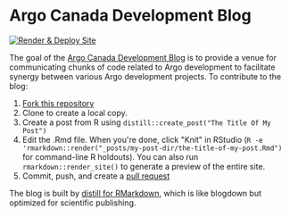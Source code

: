 
# Argo Canada Development Blog

<!-- badges: start -->
[![Render & Deploy Site](https://github.com/ArgoCanada/blog/actions/workflows/render-distill.yaml/badge.svg?branch=master)](https://github.com/ArgoCanada/blog/actions/workflows/render-distill.yaml)
<!-- badges: end -->

The goal of the [Argo Canada Development Blog](https://argocanada.github.io/blog/) is to provide a venue for communicating chunks of code related to Argo development to facilitate synergy between various Argo development projects. To contribute to the blog:

1. [Fork this repository](https://github.com/ArgoCanada/blog/fork)
2. Clone to create a local copy.
3. Create a post from R using `distill::create_post("The Title Of My Post")`
4. Edit the .Rmd file. When you're done, click "Knit" in RStudio (`R -e 'rmarkdown::render("_posts/my-post-dir/the-title-of-my-post.Rmd")` for command-line R holdouts). You can also run `rmarkdown::render_site()` to generate a preview of the entire site.
5. Commit, push, and create a [pull request](https://github.com/ArgoCanada/blog/pulls)

The blog is built by [distill for RMarkdown](https://rstudio.github.io/distill/), which is like blogdown but optimized for scientific publishing.
